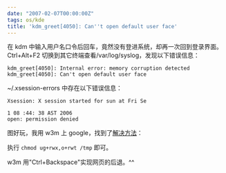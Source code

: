 ```yaml
---
date: "2007-02-07T00:00:00Z"
tags: os/kde
title: 'kdm_greet[4050]: Can''t open default user face'
---
```


在 kdm 中输入用户名口令后回车，竟然没有登进系统，却再一次回到登录界面。 \
Ctrl+Alt+F2 切换到其它终端查看/var/log/syslog，发现以下错误信息：

    kdm_greet[4050]: Internal error: memory corruption detected
    kdm_greet[4050]: Can't open default user face

~/.xsession-errors 中存在以下错误信息：

    Xsession: X session started for sun at Fri Se
    
    1 08 :44: 38 AST 2006
    open: permission denied

图好玩，我用 w3m 上 google，找到了[解决方法][1]：

执行 `chmod ug+rwx,o+rwt /tmp` 即可。

w3m 用"Ctrl+Backspace"实现网页的后退。^^

[1]: http://www.linuxquestions.org/questions/showthread.php?p=2405364#post2405364
